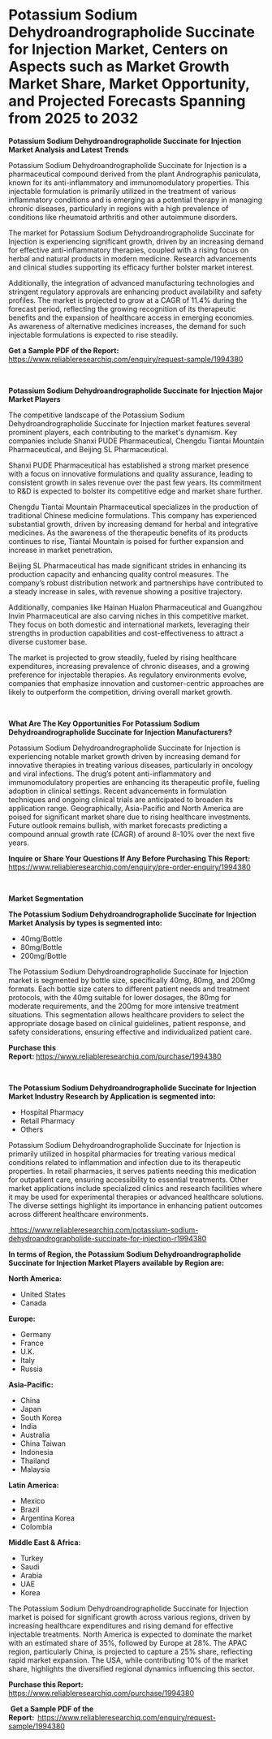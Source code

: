 <p><h1>Potassium Sodium Dehydroandrographolide Succinate for Injection Market, Centers on Aspects such as Market Growth Market Share, Market Opportunity, and Projected Forecasts Spanning from 2025 to 2032</h1></p><p><strong>Potassium Sodium Dehydroandrographolide Succinate for Injection Market Analysis and Latest Trends</strong></p>
<p><p>Potassium Sodium Dehydroandrographolide Succinate for Injection is a pharmaceutical compound derived from the plant Andrographis paniculata, known for its anti-inflammatory and immunomodulatory properties. This injectable formulation is primarily utilized in the treatment of various inflammatory conditions and is emerging as a potential therapy in managing chronic diseases, particularly in regions with a high prevalence of conditions like rheumatoid arthritis and other autoimmune disorders.</p><p>The market for Potassium Sodium Dehydroandrographolide Succinate for Injection is experiencing significant growth, driven by an increasing demand for effective anti-inflammatory therapies, coupled with a rising focus on herbal and natural products in modern medicine. Research advancements and clinical studies supporting its efficacy further bolster market interest.</p><p>Additionally, the integration of advanced manufacturing technologies and stringent regulatory approvals are enhancing product availability and safety profiles. The market is projected to grow at a CAGR of 11.4% during the forecast period, reflecting the growing recognition of its therapeutic benefits and the expansion of healthcare access in emerging economies. As awareness of alternative medicines increases, the demand for such injectable formulations is expected to rise steadily.</p></p>
<p><strong>Get a Sample PDF of the Report:&nbsp;</strong> <a href="https://www.reliableresearchiq.com/enquiry/request-sample/1994380?utm_campaign=2318&utm_medium=2&utm_source=Github&utm_content=ia&utm_term=19042025&utm_id=potassium-sodium-dehydroandrographolide-succinate-for-injection">https://www.reliableresearchiq.com/enquiry/request-sample/1994380</a></p>
<p>&nbsp;</p>
<p><strong>Potassium Sodium Dehydroandrographolide Succinate for Injection Major Market Players</strong></p>
<p><p>The competitive landscape of the Potassium Sodium Dehydroandrographolide Succinate for Injection market features several prominent players, each contributing to the market's dynamism. Key companies include Shanxi PUDE Pharmaceutical, Chengdu Tiantai Mountain Pharmaceutical, and Beijing SL Pharmaceutical. </p><p>Shanxi PUDE Pharmaceutical has established a strong market presence with a focus on innovative formulations and quality assurance, leading to consistent growth in sales revenue over the past few years. Its commitment to R&D is expected to bolster its competitive edge and market share further.</p><p>Chengdu Tiantai Mountain Pharmaceutical specializes in the production of traditional Chinese medicine formulations. This company has experienced substantial growth, driven by increasing demand for herbal and integrative medicines. As the awareness of the therapeutic benefits of its products continues to rise, Tiantai Mountain is poised for further expansion and increase in market penetration.</p><p>Beijing SL Pharmaceutical has made significant strides in enhancing its production capacity and enhancing quality control measures. The company’s robust distribution network and partnerships have contributed to a steady increase in sales, with revenue showing a positive trajectory.</p><p>Additionally, companies like Hainan Hualon Pharmaceutical and Guangzhou Invin Pharmaceutical are also carving niches in this competitive market. They focus on both domestic and international markets, leveraging their strengths in production capabilities and cost-effectiveness to attract a diverse customer base.</p><p>The market is projected to grow steadily, fueled by rising healthcare expenditures, increasing prevalence of chronic diseases, and a growing preference for injectable therapies. As regulatory environments evolve, companies that emphasize innovation and customer-centric approaches are likely to outperform the competition, driving overall market growth.</p></p>
<p>&nbsp;</p>
<p><strong>What Are The Key Opportunities For Potassium Sodium Dehydroandrographolide Succinate for Injection Manufacturers?</strong></p>
<p><p>Potassium Sodium Dehydroandrographolide Succinate for Injection is experiencing notable market growth driven by increasing demand for innovative therapies in treating various diseases, particularly in oncology and viral infections. The drug’s potent anti-inflammatory and immunomodulatory properties are enhancing its therapeutic profile, fueling adoption in clinical settings. Recent advancements in formulation techniques and ongoing clinical trials are anticipated to broaden its application range. Geographically, Asia-Pacific and North America are poised for significant market share due to rising healthcare investments. Future outlook remains bullish, with market forecasts predicting a compound annual growth rate (CAGR) of around 8-10% over the next five years.</p></p>
<p><strong>Inquire or Share Your Questions If Any Before Purchasing This Report:</strong> <a href="https://www.reliableresearchiq.com/enquiry/pre-order-enquiry/1994380?utm_campaign=2318&utm_medium=2&utm_source=Github&utm_content=ia&utm_term=19042025&utm_id=potassium-sodium-dehydroandrographolide-succinate-for-injection">https://www.reliableresearchiq.com/enquiry/pre-order-enquiry/1994380</a></p>
<p>&nbsp;</p>
<p><strong>Market Segmentation</strong></p>
<p><strong>The Potassium Sodium Dehydroandrographolide Succinate for Injection Market Analysis by types is segmented into:</strong></p>
<p><ul><li>40mg/Bottle</li><li>80mg/Bottle</li><li>200mg/Bottle</li></ul></p>
<p><p>The Potassium Sodium Dehydroandrographolide Succinate for Injection market is segmented by bottle size, specifically 40mg, 80mg, and 200mg formats. Each bottle size caters to different patient needs and treatment protocols, with the 40mg suitable for lower dosages, the 80mg for moderate requirements, and the 200mg for more intensive treatment situations. This segmentation allows healthcare providers to select the appropriate dosage based on clinical guidelines, patient response, and safety considerations, ensuring effective and individualized patient care.</p></p>
<p><strong>Purchase this Report:&nbsp;</strong><a href="https://www.reliableresearchiq.com/purchase/1994380?utm_campaign=2318&utm_medium=2&utm_source=Github&utm_content=ia&utm_term=19042025&utm_id=potassium-sodium-dehydroandrographolide-succinate-for-injection">https://www.reliableresearchiq.com/purchase/1994380</a></p>
<p>&nbsp;</p>
<p><strong>The Potassium Sodium Dehydroandrographolide Succinate for Injection Market Industry Research by Application is segmented into:</strong></p>
<p><ul><li>Hospital Pharmacy</li><li>Retail Pharmacy</li><li>Others</li></ul></p>
<p><p>Potassium Sodium Dehydroandrographolide Succinate for Injection is primarily utilized in hospital pharmacies for treating various medical conditions related to inflammation and infection due to its therapeutic properties. In retail pharmacies, it serves patients needing this medication for outpatient care, ensuring accessibility to essential treatments. Other market applications include specialized clinics and research facilities where it may be used for experimental therapies or advanced healthcare solutions. The diverse settings highlight its importance in enhancing patient outcomes across different healthcare environments.</p></p>
<p><a href="https://www.reliableresearchiq.com/potassium-sodium-dehydroandrographolide-succinate-for-injection-r1994380?utm_campaign=2318&utm_medium=2&utm_source=Github&utm_content=ia&utm_term=19042025&utm_id=potassium-sodium-dehydroandrographolide-succinate-for-injection">&nbsp;https://www.reliableresearchiq.com/potassium-sodium-dehydroandrographolide-succinate-for-injection-r1994380</a></p>
<p><strong>In terms of Region, the Potassium Sodium Dehydroandrographolide Succinate for Injection Market Players available by Region are:</strong></p>
<p>
    <p> <strong> North America: </strong>
        <ul>
            <li>United States</li>
            <li>Canada</li>
        </ul>
        </p> 
    <p> <strong> Europe: </strong>
        <ul>
            <li>Germany</li>
            <li>France</li>
            <li>U.K.</li>
            <li>Italy</li>
            <li>Russia</li>
        </ul>
        </p> 
    <p> <strong> Asia-Pacific: </strong>
        <ul>
            <li>China</li>
            <li>Japan</li>
            <li>South Korea</li>
            <li>India</li>
            <li>Australia</li>
            <li>China Taiwan</li>
            <li>Indonesia</li>
            <li>Thailand</li>
            <li>Malaysia</li>
        </ul>
        </p> 
    <p> <strong> Latin America: </strong>
        <ul>
            <li>Mexico</li>
            <li>Brazil</li>
            <li>Argentina Korea</li>
            <li>Colombia</li>
        </ul>
        </p> 
    <p> <strong> Middle East & Africa: </strong>
        <ul>
            <li>Turkey</li>
            <li>Saudi</li>
            <li>Arabia</li>
            <li>UAE</li>
            <li>Korea</li>
        </ul>
    </p>
    </p>
<p><p>The Potassium Sodium Dehydroandrographolide Succinate for Injection market is poised for significant growth across various regions, driven by increasing healthcare expenditures and rising demand for effective injectable treatments. North America is expected to dominate the market with an estimated share of 35%, followed by Europe at 28%. The APAC region, particularly China, is projected to capture a 25% share, reflecting rapid market expansion. The USA, while contributing 10% of the market share, highlights the diversified regional dynamics influencing this sector.</p></p>
<p><strong>Purchase this Report: </strong><a href="https://www.reliableresearchiq.com/purchase/1994380?utm_campaign=2318&utm_medium=2&utm_source=Github&utm_content=ia&utm_term=19042025&utm_id=potassium-sodium-dehydroandrographolide-succinate-for-injection">https://www.reliableresearchiq.com/purchase/1994380</a></p>
<p>&nbsp;<strong>Get a Sample PDF of the Report:&nbsp;&nbsp;</strong><a href="https://www.reliableresearchiq.com/enquiry/request-sample/1994380?utm_campaign=2318&utm_medium=2&utm_source=Github&utm_content=ia&utm_term=19042025&utm_id=potassium-sodium-dehydroandrographolide-succinate-for-injection">https://www.reliableresearchiq.com/enquiry/request-sample/1994380</a></p>
<p><strong></strong></p>
<p><p></p><p></p><p></p></p>